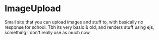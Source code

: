 # ImageUpload
Small site that you can upload images and stuff to, with basically no response for school. Tbh its very basic &amp; old, and renders stuff using ejs, something I don't really use as much now
